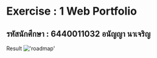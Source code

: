 # Exercise : 1 Web Portfolio
## รหัสนักศึกษา : 6440011032 อนัญญา นาเจริญ 

Result
!['roadmap'](images/test1.png)


